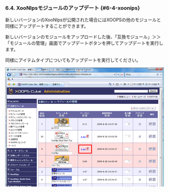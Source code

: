 ### 6.4. XooNIpsモジュールのアップデート {#6-4-xoonips}

新しいバージョンのXooNIpsが公開された場合にはXOOPSの他のモジュールと同様にアップデートすることができます。

新しいバージョンのモジュールをアップロードした後、「互換モジュール」＞＞「モジュールの管理」画面でアップデートボタンを押してアップデートを実行します。

同様にアイテムタイプについてもアップデートを実行してください。

![](../../assets/xoonips-install33.png)